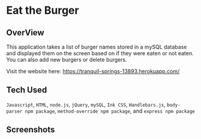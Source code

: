 # Eat the Burger 

## OverView 
This application takes a list of burger names stored in a mySQL database and displayed them on the screen based on if they were eaten or not eaten. You can also add new burgers or delete burgers. 

Visit the website here: https://tranquil-springs-13893.herokuapp.com/

## Tech Used
`Javascript`, `HTML`, `node.js`, `jQuery`, `mySQL`, `Ink CSS`, `Handlebars.js`, `body-parser npm package`, `method-override npm package`, and `express npm package`

## Screenshots
